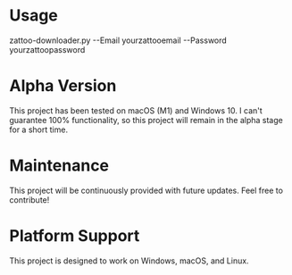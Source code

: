 # Usage
zattoo-downloader.py --Email yourzattooemail --Password yourzattoopassword

# Alpha Version
This project has been tested on macOS (M1) and Windows 10. I can't guarantee 100% functionality, so this project will remain in the alpha stage for a short time.

# Maintenance
This project will be continuously provided with future updates. Feel free to contribute!

# Platform Support
This project is designed to work on Windows, macOS, and Linux.
